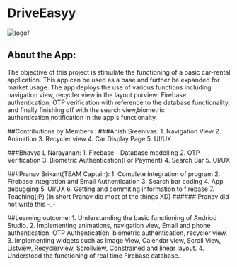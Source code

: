 # DriveEasyy
![logof](https://user-images.githubusercontent.com/72306130/119690007-f3bb1d80-be66-11eb-952a-b6aedf070262.jpeg)

## About the App:
The objective of this project is stimulate the functioning of a basic car-rental application.
This app can be used as a base and further be expanded for market usage.
The app deploys the use of various functions including navigation view, recycler view in the layout purview; Firebase authentication, 
OTP verification with reference to the database functionality, and finally finishing off with the search view,biometric authentication,notification in the app's functionaity.

##Contributions by Members :
###Anish Sreenivas: 1. Navigation View
                    2. Animation
                    3. Recycler view
                    4. Car Display Page
                    5. UI/UX
                   
###Bhavya L Narayanan: 1. Firebase - Database modelling
                       2. OTP Verification
                       3. Biometric Authentication(For Payment)
                       4. Search Bar
                       5. UI/UX
                      
                      
###Pranav Srikant(TEAM Captain): 1. Complete integration of program
                                 2. Firebase integration and Email Authentication
                                 3. Search bar coding
                                 4. App debugging
                                 5. UI/UX
                                 6. Getting and commiting information to firebase
                                 7. Teaching(:P)
                                  (In short Pranav did most of the things XD) 
                                  ###### Pranav did not write this -_-
         
##Learning outcome:
                  1. Understanding the basic functioning of Andriod Studio.
                  2. Implementing animations, navigation view, Email and phone authentication, OTP Authentication, biometric authentication, recycler view.
                  3. Implementing widgets such as Image View, Calendar view, Scroll View, Listview, Recyclerview, Scrollview, Constrained and linear layout.
                  4. Understood the functioning of real time Firebase database.
                  
                  
                 

